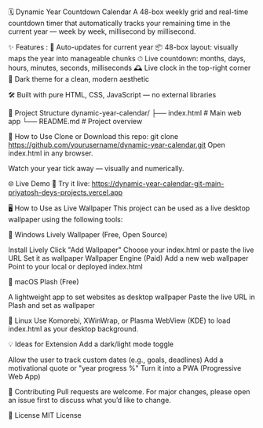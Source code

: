 🗓️ Dynamic Year Countdown Calendar
A 48-box weekly grid and real-time countdown timer that automatically tracks your remaining time in the current year — week by week, millisecond by millisecond.

✨ Features :
📅 Auto-updates for current year
📦 48-box layout: visually maps the year into manageable chunks
⏱ Live countdown: months, days, hours, minutes, seconds, milliseconds
🕰 Live clock in the top-right corner
🌙 Dark theme for a clean, modern aesthetic

🛠 Built with pure HTML, CSS, JavaScript — no external libraries

📁 Project Structure
dynamic-year-calendar/
├── index.html      # Main web app
└── README.md       # Project overview

🔧 How to Use
Clone or Download this repo:
git clone https://github.com/yourusername/dynamic-year-calendar.git
Open index.html in any browser.

Watch your year tick away — visually and numerically.

🌐 Live Demo
🔗 Try it live:
https://dynamic-year-calendar-git-main-priyatosh-deys-projects.vercel.app

🖥 How to Use as Live Wallpaper
This project can be used as a live desktop wallpaper using the following tools:

🔄 Windows
Lively Wallpaper (Free, Open Source)

Install Lively
Click "Add Wallpaper"
Choose your index.html or paste the live URL
Set it as wallpaper
Wallpaper Engine (Paid)
Add a new web wallpaper
Point to your local or deployed index.html

🍎 macOS
Plash (Free)

A lightweight app to set websites as desktop wallpaper
Paste the live URL in Plash and set as wallpaper

🐧 Linux
Use Komorebi, XWinWrap, or Plasma WebView (KDE) to load index.html as your desktop background.

💡 Ideas for Extension
Add a dark/light mode toggle

Allow the user to track custom dates (e.g., goals, deadlines)
Add a motivational quote or "year progress %"
Turn it into a PWA (Progressive Web App)

🤝 Contributing
Pull requests are welcome. For major changes, please open an issue first to discuss what you’d like to change.

📜 License
MIT License
